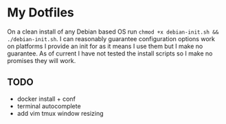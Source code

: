 # My Dotfiles
On a clean install of any Debian based OS run `chmod +x debian-init.sh && ./debian-init.sh`. I can reasonably guarantee configuration options work on platforms I provide an init for as it means I use them but I make no guarantee. As of current I have not tested the install scripts so I make no promises they will work. 

## TODO
- docker install + conf
- terminal autocomplete
- add vim tmux window resizing
